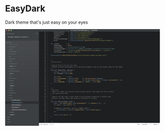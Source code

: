 EasyDark
========

Dark theme that's just easy on your eyes

![easydark ss](https://github.com/brackets-themes/easydark/raw/master/screenshot.png)
